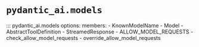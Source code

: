 # `pydantic_ai.models`

::: pydantic_ai.models
    options:
      members:
        - KnownModelName
        - Model
        - AbstractToolDefinition
        - StreamedResponse
        - ALLOW_MODEL_REQUESTS
        - check_allow_model_requests
        - override_allow_model_requests
